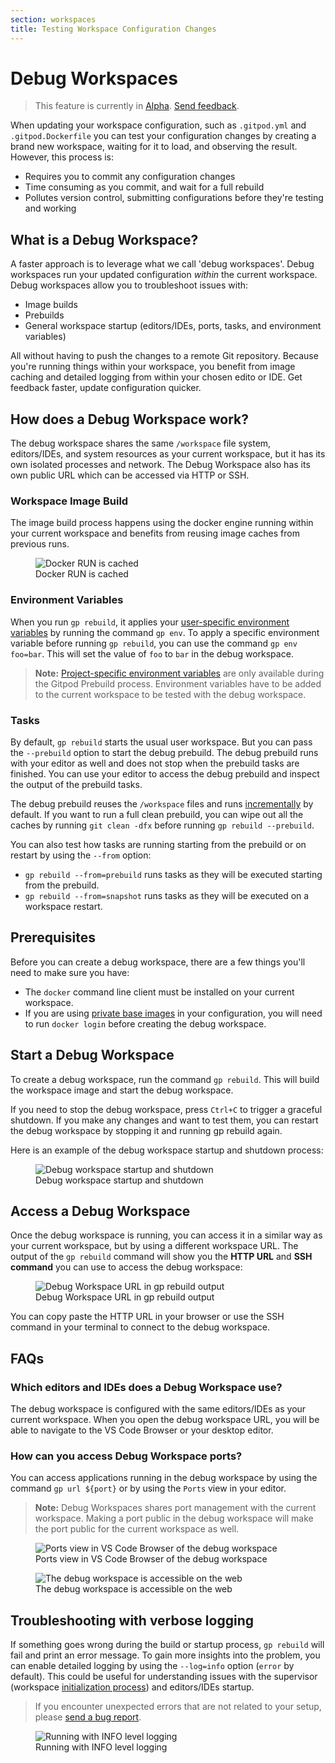 ```yaml
---
section: workspaces
title: Testing Workspace Configuration Changes
---
```


<script context="module">
  export const prerender = true;
</script>

# Debug Workspaces

> This feature is currently in [Alpha](/docs/help/public-roadmap/release-cycle). [Send feedback](https://github.com/gitpod-io/gitpod/issues/7671).

When updating your workspace configuration, such as `.gitpod.yml` and `.gitpod.Dockerfile` you can test your configuration changes by creating a brand new workspace, waiting for it to load, and observing the result. However, this process is:

- Requires you to commit any configuration changes
- Time consuming as you commit, and wait for a full rebuild
- Pollutes version control, submitting configurations before they're testing and working

## What is a Debug Workspace?

A faster approach is to leverage what we call 'debug workspaces'. Debug workspaces run your updated configuration _within_ the current workspace. Debug workspaces allow you to troubleshoot issues with:

- Image builds
- Prebuilds
- General workspace startup (editors/IDEs, ports, tasks, and environment variables)

All without having to push the changes to a remote Git repository. Because you're running things within your workspace, you benefit from image caching and detailed logging from within your chosen edito or IDE. Get feedback faster, update configuration quicker.

## How does a Debug Workspace work?

The debug workspace shares the same `/workspace` file system, editors/IDEs, and system resources as your current workspace, but it has its own isolated processes and network. The Debug Workspace also has its own public URL which can be accessed via HTTP or SSH.

### Workspace Image Build

The image build process happens using the docker engine running within your current workspace and benefits from reusing image caches from previous runs.

<figure>
<img class="shadow-medium w-full rounded-xl max-w-3xl mt-x-small" alt="Docker RUN is cached" src="/images/testing-changes/build_cache.png">
    <figcaption>Docker RUN is cached</figcaption>
</figure>

<!--  -->

### Environment Variables

When you run `gp rebuild`, it applies your [user-specific environment variables](/docs/configure/projects/environment-variables#user-specific-environment-variables) by running the command `gp env`. To apply a specific environment variable before running `gp rebuild`, you can use the command `gp env foo=bar`. This will set the value of `foo` to `bar` in the debug workspace.

> **Note:** [Project-specific environment variables](/docs/configure/projects/environment-variables#project-specific-environment-variables) are only available during the Gitpod Prebuild process. Environment variables have to be added to the current workspace to be tested with the debug workspace.

### Tasks

By default, `gp rebuild` starts the usual user workspace. But you can pass the `--prebuild` option to start the debug prebuild. The debug prebuild runs with your editor as well and does not stop when the prebuild tasks are finished. You can use your editor to access the debug prebuild and inspect the output of the prebuild tasks.

The debug prebuild reuses the `/workspace` files and runs [incrementally](/docs/configure/projects/incremental-prebuilds#incremental-prebuilds) by default. If you want to run a full clean prebuild, you can wipe out all the caches by running `git clean -dfx` before running `gp rebuild --prebuild`.

You can also test how tasks are running starting from the prebuild or on restart by using the `--from` option:

- `gp rebuild --from=prebuild` runs tasks as they will be executed starting from the prebuild.
- `gp rebuild --from=snapshot` runs tasks as they will be executed on a workspace restart.

## Prerequisites

Before you can create a debug workspace, there are a few things you'll need to make sure you have:

- The `docker` command line client must be installed on your current workspace.
- If you are using [private base images](/docs/configure/workspaces/workspace-image#use-a-private-docker-image) in your configuration, you will need to run `docker login` before creating the debug workspace.

## Start a Debug Workspace

To create a debug workspace, run the command `gp rebuild`. This will build the workspace image and start the debug workspace.

If you need to stop the debug workspace, press `Ctrl+C` to trigger a graceful shutdown. If you make any changes and want to test them, you can restart the debug workspace by stopping it and running gp rebuild again.

Here is an example of the debug workspace startup and shutdown process:

<figure>
<img class="shadow-medium w-full rounded-xl max-w-3xl mt-x-small" alt="Debug workspace startup and shutdown" src="/images/testing-changes/gp_rebuild.png">
    <figcaption>Debug workspace startup and shutdown</figcaption>
</figure>

## Access a Debug Workspace

Once the debug workspace is running, you can access it in a similar way as your current workspace, but by using a different workspace URL. The output of the `gp rebuild` command will show you the <b>HTTP URL</b> and <b>SSH command</b> you can use to access the debug workspace:

<figure>
<img class="shadow-medium w-full rounded-xl max-w-3xl mt-x-small" alt="Debug Workspace URL in gp rebuild output" src="/images/testing-changes/access_output.png">
    <figcaption>Debug Workspace URL in gp rebuild output</figcaption>
</figure>

You can copy paste the HTTP URL in your browser or use the SSH command in your terminal to connect to the debug workspace.

## FAQs

### Which editors and IDEs does a Debug Workspace use?

The debug workspace is configured with the same editors/IDEs as your current workspace. When you open the debug workspace URL, you will be able to navigate to the VS Code Browser or your desktop editor.

### How can you access Debug Workspace ports?

<!-- TODO: Add URL structure -->

You can access applications running in the debug workspace by using
the command `gp url ${port}` or by using the `Ports` view in your editor.

> **Note:** Debug Workspaces shares port management with the current workspace. Making a port public in the debug workspace will make the port public for the current workspace as well.

<figure>
<img class="shadow-medium w-full rounded-xl max-w-3xl mt-x-small" alt="Ports view in VS Code Browser of the debug workspace" src="/images/testing-changes/debug_port_code.png">
    <figcaption>Ports view in VS Code Browser of the debug workspace</figcaption>
</figure>

<figure>
<img class="shadow-medium w-full rounded-xl max-w-3xl mt-x-small" alt="The debug workspace is accessible on the web" src="/images/testing-changes/debug_port.png">
    <figcaption>The debug workspace is accessible on the web</figcaption>
</figure>

## Troubleshooting with verbose logging

If something goes wrong during the build or startup process, `gp rebuild` will fail and print an error message. To gain more insights into the problem, you can enable detailed logging by using the `--log=info` option (`error` by default). This could be useful for understanding issues with the supervisor (workspace [initialization process](https://en.wikipedia.org/wiki/Init)) and editors/IDEs startup.

> If you encounter unexpected errors that are not related to your setup, please [send a bug report](https://github.com/gitpod-io/gitpod/issues/new/choose).

<figure>
<img class="shadow-medium w-full rounded-xl max-w-3xl mt-x-small" alt="Running with INFO level logging" src="/images/testing-changes/info_log.png">
    <figcaption>Running with INFO level logging</figcaption>
</figure>
